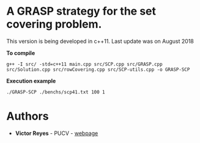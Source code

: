 # A GRASP strategy for the set covering problem.

This version is being developed in c++11. 
Last update was on August 2018

**To compile**
```
g++ -I src/ -std=c++11 main.cpp src/SCP.cpp src/GRASP.cpp src/Solution.cpp src/rowCovering.cpp src/SCP-utils.cpp -o GRASP-SCP
```

**Execution example**

```
./GRASP-SCP ./benchs/scp41.txt 100 1
```
 
# Authors

* **Victor Reyes** - PUCV - [webpage](https://sites.google.com/view/csvictor-reyes)
 